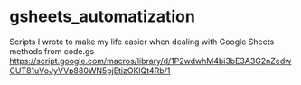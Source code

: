 # gsheets_automatization
Scripts I wrote to make my life easier when dealing with Google Sheets
methods from code.gs
https://script.google.com/macros/library/d/1P2wdwhM4bi3bE3A3G2nZedwCUT81uVoJyVVp880WN5pjEtizOKlQt4Rb/1
